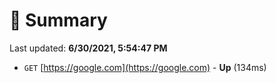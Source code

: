 # 📖 Summary
Last updated: **6/30/2021, 5:54:47 PM**

- `GET` [https://google.com](https://google.com) - **Up** (134ms)
